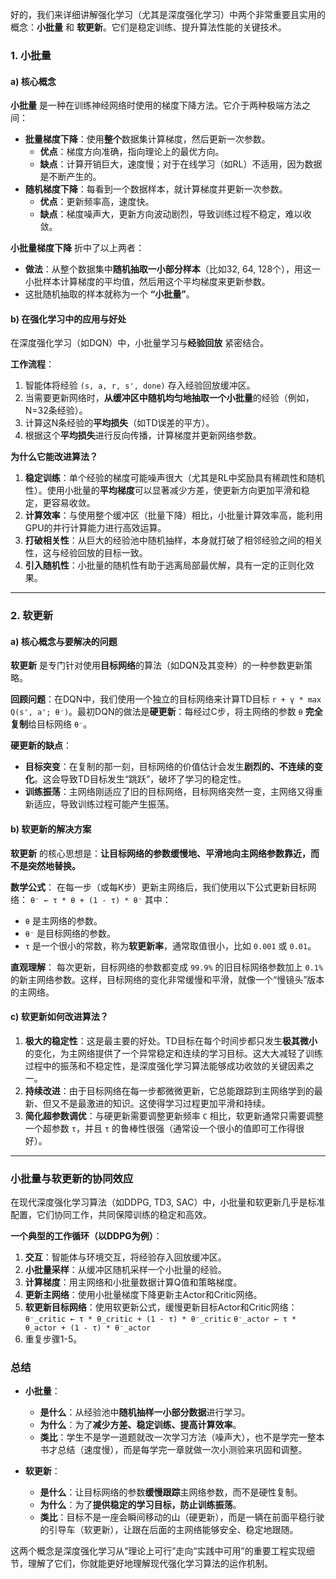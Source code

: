 好的，我们来详细讲解强化学习（尤其是深度强化学习）中两个非常重要且实用的概念：**小批量** 和 **软更新**。它们是稳定训练、提升算法性能的关键技术。

### 1. 小批量

#### a) 核心概念

**小批量** 是一种在训练神经网络时使用的梯度下降方法。它介于两种极端方法之间：

*   **批量梯度下降**：使用**整个**数据集计算梯度，然后更新一次参数。
    *   **优点**：梯度方向准确，指向理论上的最优方向。
    *   **缺点**：计算开销巨大，速度慢；对于在线学习（如RL）不适用，因为数据是不断产生的。
*   **随机梯度下降**：每看到一个数据样本，就计算梯度并更新一次参数。
    *   **优点**：更新频率高，速度快。
    *   **缺点**：梯度噪声大，更新方向波动剧烈，导致训练过程不稳定，难以收敛。

**小批量梯度下降** 折中了以上两者：
*   **做法**：从整个数据集中**随机抽取一小部分样本**（比如32, 64, 128个），用这一小批样本计算梯度的平均值，然后用这个平均梯度来更新参数。
*   这批随机抽取的样本就称为一个 **“小批量”**。

#### b) 在强化学习中的应用与好处

在深度强化学习（如DQN）中，小批量学习与**经验回放** 紧密结合。

**工作流程**：
1.  智能体将经验 `(s, a, r, s', done)` 存入经验回放缓冲区。
2.  当需要更新网络时，**从缓冲区中随机均匀地抽取一个小批量**的经验（例如，N=32条经验）。
3.  计算这N条经验的**平均损失**（如TD误差的平方）。
4.  根据这个**平均损失**进行反向传播，计算梯度并更新网络参数。

**为什么它能改进算法？**

1.  **稳定训练**：单个经验的梯度可能噪声很大（尤其是RL中奖励具有稀疏性和随机性）。使用小批量的**平均梯度**可以显著减少方差，使更新方向更加平滑和稳定，更容易收敛。
2.  **计算效率**：与使用整个缓冲区（批量下降）相比，小批量计算效率高，能利用GPU的并行计算能力进行高效运算。
3.  **打破相关性**：从巨大的经验池中随机抽样，本身就打破了相邻经验之间的相关性，这与经验回放的目标一致。
4.  **引入随机性**：小批量的随机性有助于逃离局部最优解，具有一定的正则化效果。

---

### 2. 软更新

#### a) 核心概念与要解决的问题

**软更新** 是专门针对使用**目标网络**的算法（如DQN及其变种）的一种参数更新策略。

**回顾问题**：在DQN中，我们使用一个独立的目标网络来计算TD目标 `r + γ * max Q(s', a'; θ⁻)`。最初DQN的做法是**硬更新**：每经过C步，将主网络的参数 `θ` **完全复制**给目标网络 `θ⁻`。

**硬更新的缺点**：
*   **目标突变**：在复制的那一刻，目标网络的价值估计会发生**剧烈的、不连续的变化**。这会导致TD目标发生“跳跃”，破坏了学习的稳定性。
*   **训练振荡**：主网络刚适应了旧的目标网络，目标网络突然一变，主网络又得重新适应，导致训练过程可能产生振荡。

#### b) 软更新的解决方案

**软更新** 的核心思想是：**让目标网络的参数缓慢地、平滑地向主网络参数靠近，而不是突然地替换。**

**数学公式**：
在每一步（或每K步）更新主网络后，我们使用以下公式更新目标网络：
`θ⁻ ← τ * θ + (1 - τ) * θ⁻`
其中：
*   `θ` 是主网络的参数。
*   `θ⁻` 是目标网络的参数。
*   `τ` 是一个很小的常数，称为**软更新率**，通常取值很小，比如 `0.001` 或 `0.01`。

**直观理解**：
每次更新，目标网络的参数都变成 `99.9%` 的旧目标网络参数加上 `0.1%` 的新主网络参数。这样，目标网络的变化非常缓慢和平滑，就像一个“慢镜头”版本的主网络。

#### c) 软更新如何改进算法？

1.  **极大的稳定性**：这是最主要的好处。TD目标在每个时间步都只发生**极其微小**的变化，为主网络提供了一个异常稳定和连续的学习目标。这大大减轻了训练过程中的振荡和不稳定性，是深度强化学习算法能够成功收敛的关键因素之一。
2.  **持续改进**：由于目标网络在每一步都微微更新，它总能跟踪到主网络学到的最新、但又不是最激进的知识。这使得学习过程更加平滑和持续。
3.  **简化超参数调优**：与硬更新需要调整更新频率 `C` 相比，软更新通常只需要调整一个超参数 `τ`，并且 `τ` 的鲁棒性很强（通常设一个很小的值即可工作得很好）。

---

### 小批量与软更新的协同效应

在现代深度强化学习算法（如DDPG, TD3, SAC）中，小批量和软更新几乎是标准配置，它们协同工作，共同保障训练的稳定和高效。

**一个典型的工作循环（以DDPG为例）**：

1.  **交互**：智能体与环境交互，将经验存入回放缓冲区。
2.  **小批量采样**：从缓冲区随机采样一个小批量的经验。
3.  **计算梯度**：用主网络和小批量数据计算Q值和策略梯度。
4.  **更新主网络**：使用小批量梯度下降更新主Actor和Critic网络。
5.  **软更新目标网络**：使用软更新公式，缓慢更新目标Actor和Critic网络：
    `θ⁻_critic ← τ * θ_critic + (1 - τ) * θ⁻_critic`
    `θ⁻_actor ← τ * θ_actor + (1 - τ) * θ⁻_actor`
6.  重复步骤1-5。

### 总结

*   **小批量**：
    *   **是什么**：从经验池中**随机抽样一小部分数据**进行学习。
    *   **为什么**：为了**减少方差、稳定训练、提高计算效率**。
    *   **类比**：学生不是学一道题就改一次学习方法（噪声大），也不是学完一整本书才总结（速度慢），而是每学完一章就做一次小测验来巩固和调整。

*   **软更新**：
    *   **是什么**：让目标网络的参数**缓慢跟踪**主网络参数，而不是硬性复制。
    *   **为什么**：为了**提供稳定的学习目标，防止训练振荡**。
    *   **类比**：目标不是一座会瞬间移动的山（硬更新），而是一辆在前面平稳行驶的引导车（软更新），让跟在后面的主网络能够安全、稳定地跟随。

这两个概念是深度强化学习从“理论上可行”走向“实践中可用”的重要工程实现细节，理解了它们，你就能更好地理解现代强化学习算法的运作机制。